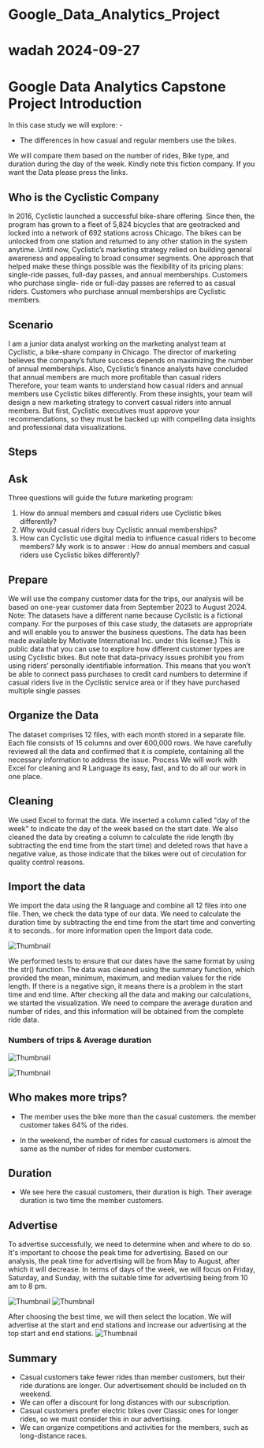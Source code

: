 # Google_Data_Analytics_Project
# wadah 2024-09-27
# Google Data Analytics Capstone Project Introduction

  In this case study we will explore: -

* The differences in how casual and regular members use the bikes.


We will compare them based on the number of rides, Bike type, and duration during the day of the week. Kindly note this fiction company. If you want the Data please press the links.
## Who is the Cyclistic Company
In 2016, Cyclistic launched a successful bike-share offering. Since then, the program has grown to a fleet of 5,824 bicycles that are geotracked and locked into a network of 692 stations across Chicago. The bikes can be unlocked from one station and returned to any other station in the system anytime. Until now, Cyclistic’s marketing strategy relied on building general awareness and appealing to broad consumer segments. One approach that helped make these things possible was the flexibility of its pricing plans: single-ride passes, full-day passes, and annual memberships. Customers who purchase single- ride or full-day passes are referred to as casual riders. Customers who purchase annual memberships are Cyclistic members.

## Scenario
I am a junior data analyst working on the marketing analyst team at Cyclistic, a bike-share company in Chicago. The director of marketing believes the company’s future success depends on maximizing the number of annual memberships. Also, Cyclistic’s finance analysts have concluded that annual members are much more profitable than casual riders Therefore, your team wants to understand how casual riders and annual members use Cyclistic bikes differently. From these insights, your team will design a new marketing strategy to convert casual riders into annual members. But first, Cyclistic executives must approve your recommendations, so they must be backed up with compelling data insights and professional data visualizations.

## Steps
## Ask
Three questions will guide the future marketing program:
 1. How do annual members and casual riders use Cyclistic bikes differently? 
 2. Why would casual riders buy Cyclistic annual memberships? 
 3. How can Cyclistic use digital media to influence casual riders to become members?
My work is to answer : How do annual members and casual riders use Cyclistic bikes differently?

## Prepare
We will use the company customer data for the trips, our analysis will be based on one-year customer data from September 2023 to August 2024. Note: The datasets have a different name because Cyclistic is a fictional company. For the purposes of this case study, the datasets are appropriate and will enable you to answer the business questions. The data has been made available by Motivate International Inc. under this license.) This is public data that you can use to explore how different customer types are using Cyclistic bikes. But note that data-privacy issues prohibit you from using riders’ personally identifiable information. This means that you won’t be able to connect pass purchases to credit card numbers to determine if casual riders live in the Cyclistic service area or if they have purchased multiple single passes

## Organize the Data
The dataset comprises 12 files, with each month stored in a separate file. Each file consists of 15 columns and over 600,000 rows. We have carefully reviewed all the data and confirmed that it is complete, containing all the necessary information to address the issue.
Process
We will work with Excel for cleaning and R Language its easy, fast, and to do all our work in one place.

## Cleaning
We used Excel to format the data. We inserted a column called "day of the week" to indicate the day of the week based on the start date. We also cleaned the data by creating a column to calculate the ride length (by subtracting the end time from the start time) and deleted rows that have a negative value, as those indicate that the bikes were out of circulation for quality control reasons.
## Import the data
We import the data using the R language and combine all 12 files into one file. Then, we check the data type of our data. We need to calculate the duration time by subtracting the end time from the start time and converting it to seconds.. 
for more information open the Import data code.

![Thumbnail](https://github.com/Wadah-hamza/Google-Project-Data-Analytics-Capstone-/blob/main/Picture1.jpg)

We performed tests to ensure that our dates have the same format by using the str() function. The data was cleaned using the summary function, which provided the mean, minimum, maximum, and median values for the ride length. If there is a negative sign, it means there is a problem in the start time and end time. After checking all the data and making our calculations, we started the visualization. We need to compare the average duration and number of rides, and this information will be obtained from the complete ride data.

### Numbers of trips & Average duration 
![Thumbnail](https://github.com/Wadah-hamza/Google-Project-Data-Analytics-Capstone-/blob/main/Picture2.png)

![Thumbnail](https://github.com/Wadah-hamza/Google-Project-Data-Analytics-Capstone-/blob/main/picture4.png)



## Who makes more trips?
* The member uses the bike more than the casual customers. the member customer takes 64% of the rides.

* In the weekend, the number of rides for casual customers is almost the same as the number of rides for member customers.

## Duration
* We see here the casual customers, their duration is high. Their average duration is two time the member customers.


## Advertise

To advertise successfully, we need to determine when and where to do so. It's important to choose the peak time for advertising. Based on our analysis, the peak time for advertising will be from May to August, after which it will decrease. In terms of days of the week, we will focus on Friday, Saturday, and Sunday, with the suitable time for advertising being from 10 am to 8 pm.

![Thumbnail](https://github.com/Wadah-hamza/Google-Project-Data-Analytics-Capstone-/blob/main/Casual%20Trips%20Trends.png)
![Thumbnail]( https://github.com/Wadah-hamza/Google-Project-Data-Analytics-Capstone-/blob/main/Trip%20Time.png)


 

After choosing the best time, we will then select the location. We will advertise at the start and end stations and increase our advertising at the top start and end stations.
 ![Thumbnail](https://github.com/Wadah-hamza/Google-Project-Data-Analytics-Capstone-/blob/main/Top%20Statiom.png)

## Summary
* Casual customers take fewer rides than member customers, but their ride durations are longer. Our advertisement should be included on th weekend.
* We can offer a discount for long distances with our subscription.
* Casual customers prefer electric bikes over Classic ones for longer rides, so we must consider this in our advertising.
* We can organize competitions and activities for the members, such as long-distance races.

